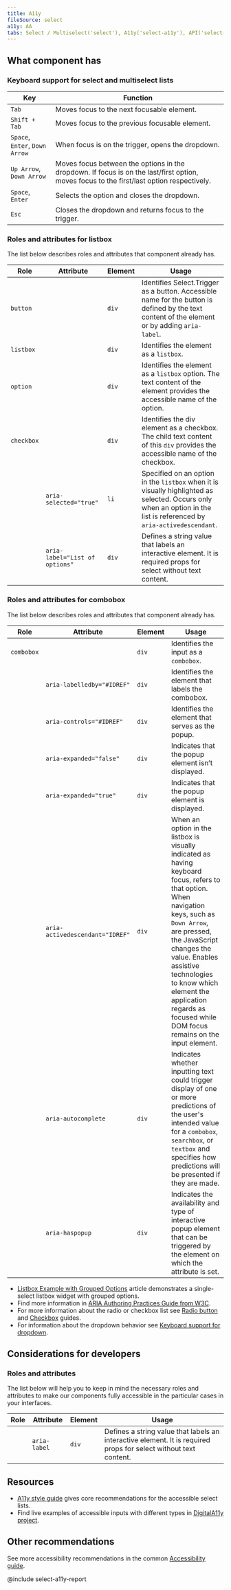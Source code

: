 ```yaml
---
title: A11y
fileSource: select
a11y: AA
tabs: Select / Multiselect('select'), A11y('select-a11y'), API('select-api'), Example('select-code'), Changelog('select-changelog')
---
```


## What component has

### Keyboard support for select and multiselect lists

| Key                            | Function                                                                                                                                  |
| ------------------------------ | ----------------------------------------------------------------------------------------------------------------------------------------- |
| `Tab`                          | Moves focus to the next focusable element.                                                                                                |
| `Shift + Tab`                  | Moves focus to the previous focusable element.                                                                                            |
| `Space`, `Enter`, `Down Arrow` | When focus is on the trigger, opens the dropdown.                                                                                         |
| `Up Arrow`, `Down Arrow`       | Moves focus between the options in the dropdown. If focus is on the last/first option, moves focus to the first/last option respectively. |
| `Space`, `Enter`               | Selects the option and closes the dropdown.                                                                                               |
| `Esc`                          | Closes the dropdown and returns focus to the trigger.                                                                                     |

### Roles and attributes for listbox

The list below describes roles and attributes that component already has.

| Role       | Attribute                      | Element | Usage                                                                                                                                                                 |
| ---------- | ------------------------------ | ------- | --------------------------------------------------------------------------------------------------------------------------------------------------------------------- |
| `button`   |                                | `div`   | Identifies Select.Trigger as a button. Accessible name for the button is defined by the text content of the element or by adding `aria-label`.                        |
| `listbox`  |                                | `div`   | Identifies the element as a `listbox`.                                                                                                                                |
| `option`   |                                | `div`   | Identifies the element as a `listbox` option. The text content of the element provides the accessible name of the option.                                             |
| `checkbox` |                                | `div`   | Identifies the div element as a checkbox. The child text content of this `div` provides the accessible name of the checkbox.                                          |
|            | `aria-selected="true"`         | `li`    | Specified on an option in the `listbox` when it is visually highlighted as selected. Occurs only when an option in the list is referenced by `aria-activedescendant`. |
|            | `aria-label="List of options"` | `div`   | Defines a string value that labels an interactive element. It is required props for select without text content.                                                      |

### Roles and attributes for combobox

The list below describes roles and attributes that component already has.

| Role       | Attribute                       | Element | Usage                                                                                                                                                                                                                                                                                                                                 |
| ---------- | ------------------------------- | ------- | ------------------------------------------------------------------------------------------------------------------------------------------------------------------------------------------------------------------------------------------------------------------------------------------------------------------------------------- |
| `combobox` |                                 | `div`   | Identifies the input as a `combobox`.                                                                                                                                                                                                                                                                                                 |
|            | `aria-labelledby="#IDREF"`      | `div`   | Identifies the element that labels the combobox.                                                                                                                                                                                                                                                                                      |
|            | `aria-controls="#IDREF"`        | `div`   | Identifies the element that serves as the popup.                                                                                                                                                                                                                                                                                      |
|            | `aria-expanded="false"`         | `div`   | Indicates that the popup element isn’t displayed.                                                                                                                                                                                                                                                                                    |
|            | `aria-expanded="true"`          | `div`   | Indicates that the popup element is displayed.                                                                                                                                                                                                                                                                                        |
|            | `aria-activedescendant="IDREF"` | `div`   | When an option in the listbox is visually indicated as having keyboard focus, refers to that option. When navigation keys, such as `Down Arrow`, are pressed, the JavaScript changes the value. Enables assistive technologies to know which element the application regards as focused while DOM focus remains on the input element. |
|            | `aria-autocomplete`             | `div`   | Indicates whether inputting text could trigger display of one or more predictions of the user's intended value for a `combobox`, `searchbox`, or `textbox` and specifies how predictions will be presented if they are made.                                                                                                          |
|            | `aria-haspopup`                 | `div`   | Indicates the availability and type of interactive popup element that can be triggered by the element on which the attribute is set.                                                                                                                                                                                                  |

- [Listbox Example with Grouped Options](https://www.w3.org/WAI/ARIA/apg/patterns/listbox/examples/listbox-grouped/) article demonstrates a single-select listbox widget with grouped options.
- Find more information in [ARIA Authoring Practices Guide from W3C](https://www.w3.org/WAI/ARIA/apg/example-index/combobox/combobox-select-only.html).
- For more information about the radio or checkbox list see [Radio button](/components/radio/radio-a11y/) and [Checkbox](/components/checkbox/checkbox-a11y/) guides.
- For information about the dropdown behavior see [Keyboard support for dropdown](/core-principles/a11y/a11y-keyboard/#keyboard_support_for_popper).

## Considerations for developers

### Roles and attributes

The list below will help you to keep in mind the necessary roles and attributes to make our components fully accessible in the particular cases in your interfaces.

| Role | Attribute    | Element | Usage                                                                                                            |
| ---- | ------------ | ------- | ---------------------------------------------------------------------------------------------------------------- |
|      | `aria-label` | `div`   | Defines a string value that labels an interactive element. It is required props for select without text content. |

## Resources

- [A11y style guide](https://a11y-style-guide.com/style-guide/section-forms.html#kssref-forms-select-lists) gives core recommendations for the accessible select lists.
- Find live examples of accessible inputs with different types in [DigitalA11y project](https://www.digitala11y.com/demos/accessibility-of-html-input-types-examples/).

## Other recommendations

See more accessibility recommendations in the common [Accessibility guide](/core-principles/a11y/).

@include select-a11y-report

